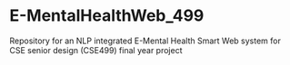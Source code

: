 # E-MentalHealthWeb_499
Repository for an NLP integrated E-Mental Health Smart Web system for CSE senior design (CSE499) final year project 
